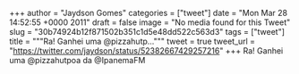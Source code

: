 
+++
author = "Jaydson Gomes"
categories = ["tweet"]
date = "Mon Mar 28 14:52:55 +0000 2011"
draft = false
image = "No media found for this Tweet"
slug = "30b74924b12f871502b351c1d5e48dd522c563d3"
tags = ["tweet"]
title = """Ra! Ganhei uma @pizzahutp..."""
tweet = true
tweet_url = "https://twitter.com/jaydson/status/52382667429257216"
+++
Ra! Ganhei uma @pizzahutpoa da @IpanemaFM
